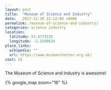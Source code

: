 ```yaml
---
layout: post
title:  "Museum of Science and Industry"
date:   2017-12-30 22:12:00 +0000
permalink: /museum-of-science-and-industry/
categories: science industry
location:
  latitude: 53.4773135
  longitude: -2.2549624
place_links:
  wikipedia: ""
  url: https://www.msimanchester.org.uk/
cost: ££
---
```

The Museum of Science and Industry is awesome!

{% google_map zoom="16" %}
